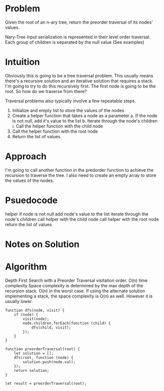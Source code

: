 # Problem
Given the root of an n-ary tree, return the preorder traversal of its nodes' values.

Nary-Tree input serialization is represented in their level order traversal. Each group of children is separated by the null value (See examples)
# Intuition
Obviously this is going to be a tree traversal problem. This usually means there's a recursive solution and an iterative solution that requires a stack. I'm going to try to do this recursively first. The first node is going to be the root. So how do we traverse from there?

Traversal problems also typically involve a few repeatable steps.
1. Initialize and empty list to store the values of the nodes
2. Create a helper function that takes a node as a parameter
    a. If the node is not null, add it's value to the list
    b. Iterate through the node's children
        i. Call the helper function with the child node
3. Call the helper function with the root node
4. Return the list of values
# Approach
I'm going to call another function in the predorder function to achieve the recursion to traverse the tree. I also need to create an empty array to store the values of the nodes.
# Psuedocode
helper 
    if node is not null
        add node's value to the list
        iterate through the node's children
            call helper with the child node
    call helper with the root node
    return the list of values
# Notes on Solution
# Algorithm
Depth First Search with a Preorder Traversal visitation order.
O(n) time complexity
Space complexity is determined by the max depth of the recursion stack. O(n) in the worst case. If using the alternate solution implementing a stack, the space complexity is O(n) as well. However it is usually lower.
```
function dfs(node, visit) {
    if (node) {
        visit(node);
        node.children.forEach(function (child) {
            dfs(child, visit);
        });
    }
}

function preorderTraversal(root) {
    let solution = [];
    dfs(root, function (node) {
        solution.push(node.val);
    });
    return solution;
}

let result = preorderTraversal(root);
```
